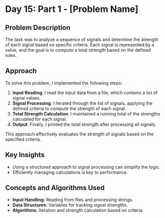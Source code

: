 # Day 15: Part 1 - [Problem Name]

## Problem Description
The task was to analyze a sequence of signals and determine the strength of each signal based on specific criteria. Each signal is represented by a value, and the goal is to compute a total strength based on the defined rules.

## Approach
To solve this problem, I implemented the following steps:
1. **Input Reading**: I read the input data from a file, which contains a list of signal values.
2. **Signal Processing**: I iterated through the list of signals, applying the defined criteria to compute the strength of each signal.
3. **Total Strength Calculation**: I maintained a running total of the strengths calculated for each signal.
4. **Output**: Finally, I printed the total strength after processing all signals.

This approach effectively evaluates the strength of signals based on the specified criteria.

## Key Insights
- Using a structured approach to signal processing can simplify the logic.
- Efficiently managing calculations is key to performance.

## Concepts and Algorithms Used
- **Input Handling**: Reading from files and processing strings.
- **Data Structures**: Variables for tracking signal strengths.
- **Algorithms**: Iteration and strength calculation based on criteria.